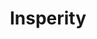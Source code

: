 ---
blog: https://insperity.com/blog
facebook: https://facebook.com/Insperity
linkedin: https://linkedin.com/company/insperity
logohandle: insperity
sort: insperity
title: Insperity
twitter: https://x.com/insperity
website: https://www.insperity.com/
youtube: https://youtube.com/user/Insperityinc
---